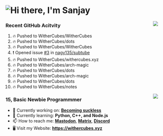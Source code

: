 <h1 align="left">
  <img src="https://raw.githubusercontent.com/WitherCubes/WitherCubes/master/header.svg" alt="Hi there, I'm Sanjay" />
</h1>

<a href="https://discord.com/users/745631160809422959">
  <img src="https://lanyard-profile-readme.vercel.app/api/745631160809422959?bg=23283d&borderRadius=15px" align="right" />
</a>

### Recent GitHub Acitvity
<!--START_SECTION:activity-->
1. 🔥 Pushed to WitherCubes/WitherCubes
2. 🔥 Pushed to WitherCubes/dots
3. 🔥 Pushed to WitherCubes/WitherCubes
4. ❗️ Opened issue [#3](https://github.com/nagy135/subtube/issues/3) in [nagy135/subtube](https://github.com/nagy135/subtube)
5. 🔥 Pushed to WitherCubes/withercubes.xyz
6. 🔥 Pushed to WitherCubes/arch-magic
7. 🔥 Pushed to WitherCubes/dots
8. 🔥 Pushed to WitherCubes/arch-magic
9. 🔥 Pushed to WitherCubes/dots
10. 🔥 Pushed to WitherCubes/notes
<!--END_SECTION:activity-->
  <img src="https://github-readme-stats.vercel.app/api/top-langs/?username=WitherCubes&exclude_repo=whitehatjr,notes,trex-runner&layout=compact&theme=tokyonight" align="right" />
</a>

### 15, Basic Newbie Programmmer

- 🔭 Currently working on: [**Becoming suckless**](https://suckless.org)
- 🌱 Currently learning: **Python, C++, and Node.js**
- 📫 How to reach me: [**Mastodon**](https://withercubes.xyz/mastodon), [**Matrix**](https://withercubes.xyz/matrix), [**Discord**](https://withercubes.xyz/discord)
- 🖥️ Visit my Website: **https://withercubes.xyz**
